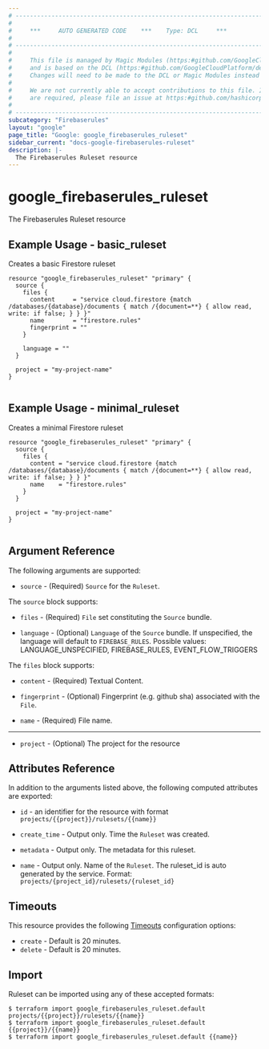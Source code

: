 ```yaml
---
# ----------------------------------------------------------------------------
#
#     ***     AUTO GENERATED CODE    ***    Type: DCL     ***
#
# ----------------------------------------------------------------------------
#
#     This file is managed by Magic Modules (https:#github.com/GoogleCloudPlatform/magic-modules)
#     and is based on the DCL (https:#github.com/GoogleCloudPlatform/declarative-resource-client-library).
#     Changes will need to be made to the DCL or Magic Modules instead of here.
#
#     We are not currently able to accept contributions to this file. If changes
#     are required, please file an issue at https:#github.com/hashicorp/terraform-provider-google/issues/new/choose
#
# ----------------------------------------------------------------------------
subcategory: "Firebaserules"
layout: "google"
page_title: "Google: google_firebaserules_ruleset"
sidebar_current: "docs-google-firebaserules-ruleset"
description: |-
  The Firebaserules Ruleset resource
---
```


# google_firebaserules_ruleset

The Firebaserules Ruleset resource

## Example Usage - basic_ruleset
Creates a basic Firestore ruleset
```hcl
resource "google_firebaserules_ruleset" "primary" {
  source {
    files {
      content     = "service cloud.firestore {match /databases/{database}/documents { match /{document=**} { allow read, write: if false; } } }"
      name        = "firestore.rules"
      fingerprint = ""
    }

    language = ""
  }

  project = "my-project-name"
}


```
## Example Usage - minimal_ruleset
Creates a minimal Firestore ruleset
```hcl
resource "google_firebaserules_ruleset" "primary" {
  source {
    files {
      content = "service cloud.firestore {match /databases/{database}/documents { match /{document=**} { allow read, write: if false; } } }"
      name    = "firestore.rules"
    }
  }

  project = "my-project-name"
}


```

## Argument Reference

The following arguments are supported:

* `source` -
  (Required)
  `Source` for the `Ruleset`.
  


The `source` block supports:
    
* `files` -
  (Required)
  `File` set constituting the `Source` bundle.
    
* `language` -
  (Optional)
  `Language` of the `Source` bundle. If unspecified, the language will default to `FIREBASE_RULES`. Possible values: LANGUAGE_UNSPECIFIED, FIREBASE_RULES, EVENT_FLOW_TRIGGERS
    
The `files` block supports:
    
* `content` -
  (Required)
  Textual Content.
    
* `fingerprint` -
  (Optional)
  Fingerprint (e.g. github sha) associated with the `File`.
    
* `name` -
  (Required)
  File name.
    
- - -

* `project` -
  (Optional)
  The project for the resource
  


## Attributes Reference

In addition to the arguments listed above, the following computed attributes are exported:

* `id` - an identifier for the resource with format `projects/{{project}}/rulesets/{{name}}`

* `create_time` -
  Output only. Time the `Ruleset` was created.
  
* `metadata` -
  Output only. The metadata for this ruleset.
  
* `name` -
  Output only. Name of the `Ruleset`. The ruleset_id is auto generated by the service. Format: `projects/{project_id}/rulesets/{ruleset_id}`
  
## Timeouts

This resource provides the following
[Timeouts](/docs/configuration/resources.html#timeouts) configuration options:

- `create` - Default is 20 minutes.
- `delete` - Default is 20 minutes.

## Import

Ruleset can be imported using any of these accepted formats:

```
$ terraform import google_firebaserules_ruleset.default projects/{{project}}/rulesets/{{name}}
$ terraform import google_firebaserules_ruleset.default {{project}}/{{name}}
$ terraform import google_firebaserules_ruleset.default {{name}}
```



